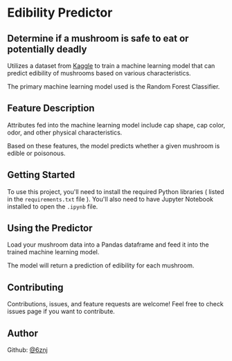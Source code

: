 
# Edibility Predictor
## Determine if a mushroom is safe to eat or potentially deadly

Utilizes a dataset from [Kaggle](https://www.kaggle.com/uciml/mushroom-classification) to train a machine learning model that can predict edibility of mushrooms based on various characteristics.

The primary machine learning model used is the Random Forest Classifier.

## Feature Description
Attributes fed into the machine learning model include cap shape, cap color, odor, and other physical characteristics.

Based on these features, the model predicts whether a given mushroom is edible or poisonous.

## Getting Started
To use this project, you'll need to install the required Python libraries ( listed in the `requirements.txt` file ).
You'll also need to have Jupyter Notebook installed to open the `.ipynb` file.

## Using the Predictor
Load your mushroom data into a Pandas dataframe and feed it into the trained machine learning model.

The model will return a prediction of edibility for each mushroom.

## Contributing
Contributions, issues, and feature requests are welcome! Feel free to check issues page if you want to contribute.

## Author
Github: [@6znj](https://github.com/6znj)